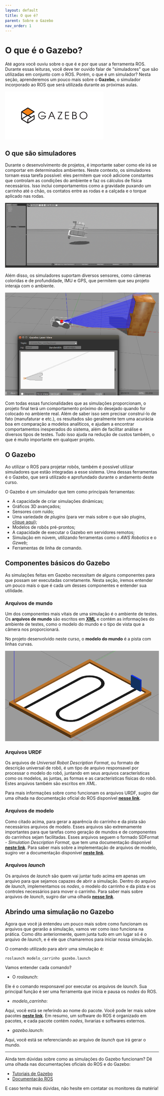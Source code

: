 ```yaml
---
layout: default
title: O que é?
parent: Sobre o Gazebo
nav_order: 1
---
```


# O que é o Gazebo?

Até agora você ouviu sobre o que é e por que usar a ferramenta ROS. Durante essas leituras, você deve ter ouvido falar de "simuladores" que são utilizadas em conjunto com o ROS. Porém, o que é um simulador?
Nesta seção, aprenderemos um pouco mais sobre o **Gazebo**, o simulador incorporado ao ROS que será utilizada durante as próximas aulas.

![Logo do Gazebo](../assets/img/gazebo/gazebologo.png)

## O que são simuladores

Durante o desenvolvimento de projetos, é importante saber como ele irá se comportar em determinados ambientes. Neste contexto, os simuladores tornam essa tarefa possível: eles permitem que você adicione constantes que controlam as condições do ambiente e faz os cálculos de física necessários. Isso inclui comportamentos como a gravidade puxando um carrinho até o chão, os contatos entre as rodas e a calçada e o torque aplicado nas rodas.

![Logo do Gazebo](../assets/gif/gazebo/gravityexample.gif)

Além disso, os simuladores suportam diversos sensores, como câmeras coloridas e de profundidade, IMU e GPS, que permitem que seu projeto interaja com o ambiente.

![Logo do Gazebo](../assets/img/gazebo/sensorexample.png)

Com todas essas funcionalidades que as simulações proporcionam, o projeto final terá um comportamento próximo do desejado quando for colocado no ambiente real. Além de saber isso sem precisar construí-lo de fato (manufaturar e etc.), os resultados são geralmente tem uma acurácia boa em comparação a modelos analíticos, e ajudam a encontrar comportamentos inesperados do sistema, além de facilitar análise e diversos tipos de testes. Tudo isso ajuda na redução de custos também, o que é muito importante em qualquer projeto.

## O Gazebo

Ao utilizar o ROS para projetar robôs, também é possível utilizar simuladores que estão integradas a esse sistema. Uma dessas ferramentas é o Gazebo, que será utilizado e aprofundado durante o andamento deste curso.

O Gazebo é um simulador que tem como principais ferramentas:

- A capacidade de criar simulações dinâmicas;
- Gráficos 3D avançados;
- Sensores com ruído;
- Uma variedade de *plugins* (para ver mais sobre o que são plugins, [clique aqui](http://gazebosim.org/tutorials?tut=ros_gzplugins));
- Modelos de robôs pré-prontos;
- A capacidade de executar o Gazebo em servidores remotos;
- Simulação em núvem, utilizando ferramentas como o *AWS Robotics* e o *Gzweb*;
- Ferramentas de linha de comando.

## Componentes básicos do Gazebo

As simulações feitas em Gazebo necessitam de alguns componentes para que possam ser executadas corretamente. Nesta seção, iremos entender um pouco mais o que é cada um desses componentes e entender sua utilidade.

### Arquivos de mundo

Um dos componentes mais vitais de uma simulação é o ambiente de testes. Os **arquivos de mundo** são escritos em [**XML**](https://www.w3schools.com/xml/) e contém as informações do ambiente de testes, como o modelo do mundo e o tipo de vista que a câmera nos proporcionará.

No projeto desenvolvido neste curso, o **modelo do mundo** é a pista com linhas curvas.

![Pista](../assets/img/gazebo/pista.png)

### Arquivos URDF

Os arquivos de *Universal Robot Description Format*, ou formato de descrição universal de robô, é um tipo de arquivo responsavel por processar o modelo do robô, juntando em seus arquivos características como os modelos, as juntas, as formas e as características físicas do robô. Estes arquivos também são escritos em *XML*.

Para mais informações sobre como funcionam os arquivos URDF, sugiro dar uma olhada na documentação oficial do ROS disponível [**nesse link**](http://wiki.ros.org/urdf).

### Arquivos de modelo

Como citado acima, para gerar a aparência do carrinho e da pista são necessários arquivos de modelo. Esses arquivos são extremamente importantes para que tarefas como geração de mundos e de componentes do carrinhos sejam facilitadas. Esses arquivos seguem o formado SDFormat - *Simulation Description Format*, que tem uma documentação disponível [**neste link**](http://sdformat.org/). Para saber mais sobre a implementação de arquivos de modelo, sugiro ver a documentação disponível [**neste link**](http://gazebosim.org/tutorials?tut=model_structure).

### Arquivos *launch*

Os arquivos de *launch* são quem vai juntar tudo acima em apenas um arquivo para que sejamos capazes de abrir a simulação. Dentro do arquivo de *launch*, implementamos os *nodes*, o modelo do carrinho e da pista e os controles necessários para mover o carrinho. Para saber mais sobre arquivos de *launch*, sugiro dar uma olhada [**nesse link**](http://wiki.ros.org/roslaunch/XML).

## Abrindo uma simulação no Gazebo

Agora que você já entendeu um pouco mais sobre como funcionam os arquivos que gerarão a simulação, vamos ver como isso funciona na prática.
Como dito anteriormente, quem junta tudo em um lugar só é o arquivo de *launch*, e é ele que chamaremos para iniciar nossa simulação.

O comando utilizado para abrir uma simulação é:

``` ROS
roslaunch modelo_carrinho gazebo.launch
```

Vamos entender cada comando?

- O *roslaunch*:

Ele é o comando responsavel por executar os arquivos de *launch*. Sua principal função é ser uma ferramenta que inicia e pausa os *nodes* do ROS.

- *modelo_carrinho*:

Aqui, você está se referindo ao nome do pacote. Você pode ler mais sobre pacotes [**neste link**](http://wiki.ros.org/Packages). Em resumo, um software do ROS é organizado em pacotes, e cada pacote contém *nodes*, livrarias e softwares externos.

- *gazebo.launch*:

Aqui, você está se referenciando ao arquivo de *launch* que irá gerar o mundo.

___

Ainda tem dúvidas sobre como as simulações do Gazebo funcionam? Dê uma olhada nas documentações oficiais do ROS e do Gazebo:

- [Tutoriais de Gazebo](http://gazebosim.org/tutorials)
- [Documentação ROS](http://wiki.ros.org/)

E caso tenha mais dúvidas, não hesite em contatar os monitores da matéria!